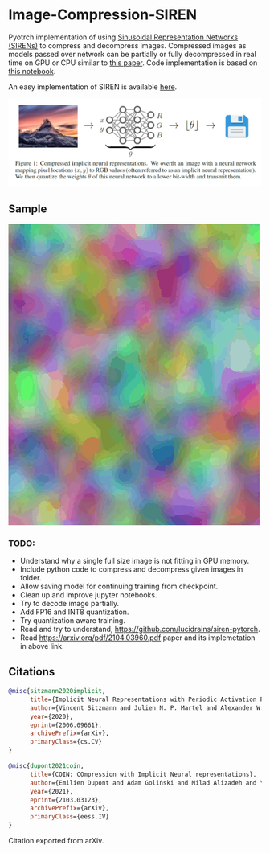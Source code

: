 # Image-Compression-SIREN

Pyotrch implementation of using [Sinusoidal Representation Networks (SIRENs)](https://arxiv.org/abs/2006.09661) to compress and decompress images. Compressed images as models passed over network can be partially or fully decompressed in real time on GPU or CPU similar to [this paper](https://arxiv.org/abs/2103.03123). Code implementation is based on [this notebook](https://github.com/vsitzmann/siren/blob/master/explore_siren.ipynb). 

An easy implementation of SIREN is available [here](https://github.com/lucidrains/siren-pytorch).


![COIN](images/coin.jpg)


## Sample

![sample](images/sample.gif)


### TODO:
- Understand why a single full size image is not fitting in GPU memory.
- Include python code to compress and decompress given images in folder.
- Allow saving model for continuing training from checkpoint.
- Clean up and improve jupyter notebooks.
- Try to decode image partially.
- Add FP16 and INT8 quantization.
- Try quantization aware training.
- Read and try to understand, https://github.com/lucidrains/siren-pytorch.
- Read https://arxiv.org/pdf/2104.03960.pdf paper and its implemetation in above link.



## Citations

```bibtex
@misc{sitzmann2020implicit,
      title={Implicit Neural Representations with Periodic Activation Functions}, 
      author={Vincent Sitzmann and Julien N. P. Martel and Alexander W. Bergman and David B. Lindell and Gordon Wetzstein},
      year={2020},
      eprint={2006.09661},
      archivePrefix={arXiv},
      primaryClass={cs.CV}
}
```

```bibtex
@misc{dupont2021coin,
      title={COIN: COmpression with Implicit Neural representations}, 
      author={Emilien Dupont and Adam Goliński and Milad Alizadeh and Yee Whye Teh and Arnaud Doucet},
      year={2021},
      eprint={2103.03123},
      archivePrefix={arXiv},
      primaryClass={eess.IV}
}
```

Citation exported from arXiv.

